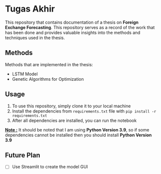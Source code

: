 # Tugas Akhir
This repository that contains documentation of a thesis on **Foreign Exchange Forecasting**. This repository serves as a record of the work that has been done and provides valuable insights into the methods and techniques used in the thesis.

## Methods
Methods that are implemented in the thesis:
- LSTM Model
- Genetic Algorithms for Optimization
<!-- - Particle Swarm Optimization (Future Research) -->

## Usage
1. To use this repository, simply clone it to your local machine
2. Install the dependencies from `requirements.txt` file with `pip install -r requirements.txt`
3. After all dependencies are installed, you can run the notebook

**<ins>Note :</ins>**
It should be noted that I am using **Python Version 3.9**, so if some dependencies cannot be installed then you should install **Python Version 3.9**

## Future Plan
- [ ] Use Streamlit to create the model GUI
